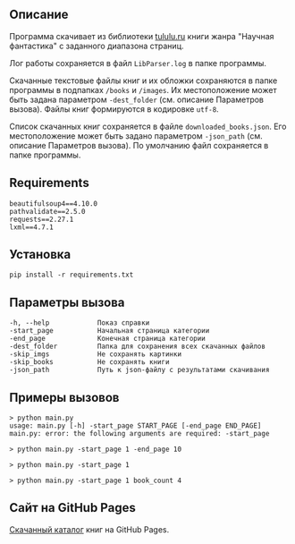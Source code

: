 ## Описание
Программа скачивает из библиотеки [tululu.ru](tululu.ru) книги жанра 
"Научная фантастика" с заданного диапазона страниц.

Лог работы сохраняется в файл `LibParser.log` в папке программы.

Скачанные текстовые файлы книг и их обложки сохраняются в папке программы в 
подпапках `/books` и `/images`.
Их местоположение может быть задана параметром `-dest_folder`
(см. описание Параметров вызова).
Файлы книг формируются в кодировке `utf-8`.

Список скачанных книг сохраняется в файле `downloaded_books.json`. 
Его местоположение может быть задано параметром `-json_path` 
(см. описание Параметров вызова). По умолчанию файл сохраняется в папке 
программы. 

## Requirements
    beautifulsoup4==4.10.0
    pathvalidate==2.5.0
    requests==2.27.1
    lxml==4.7.1

## Установка
    pip install -r requirements.txt

## Параметры вызова
    -h, --help            Показ справки
    -start_page           Начальная страница категории
    -end_page             Конечная страница категории
    -dest_folder          Папка для сохранения всех скачанных файлов
    -skip_imgs            Не сохранять картинки
    -skip_books           Не сохранять книги
    -json_path            Путь к json-файлу с результатами скачивания

## Примеры вызовов
    > python main.py
    usage: main.py [-h] -start_page START_PAGE [-end_page END_PAGE]
    main.py: error: the following arguments are required: -start_page

    > python main.py -start_page 1 -end_page 10

    > python main.py -start_page 1 

    > python main.py -start_page 1 book_count 4

## Сайт на GitHub Pages
[Скачанный каталог](https://redbor24.github.io/BookLibParsing/pages/index1.html)
 книг на GitHub Pages.